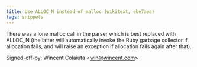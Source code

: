 ```yaml
---
title: Use ALLOC_N instead of malloc (wikitext, ebe7aea)
tags: snippets
---
```


There was a lone malloc call in the parser which is best replaced with ALLOC_N (the latter will automatically invoke the Ruby garbage collector if allocation fails, and will raise an exception if allocation fails again after that).

Signed-off-by: Wincent Colaiuta &lt;win@wincent.com&gt;
